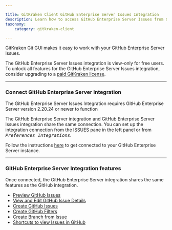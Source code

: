 ```yaml
---

title: GitKraken Client GitHub Enterprise Server Issues Integration
description: Learn how to access GitHub Enterprise Server Issues from GitKraken Git GUI
taxonomy:
    category: gitkraken-client

---
```


GitKraken Git GUI makes it easy to work with your GitHub Enterprise Server Issues.


<div class='callout callout--basic'>
    <p>The GitHub Enterprise Server Issues integration is view-only for free users. To unlock all features for the GitHub Enterprise Server Issues integration, consider upgrading to a <a href="https://gitkraken.com/pricing"> paid GitKraken license</a>. </p>
</div>

***

### Connect GitHub Enterprise Server Integration

<div class='callout callout--warning'>
    <p>The GitHub Enterprise Server Issues Integration requires GitHub Enterprise Server version 2.20.24 or newer to function</p>
</div>

The GitHub Enterprise Server integration and GitHub Enterprise Server Issues integration share the same connection. You can set up the integration connection from the ISSUES pane in the left panel or from <kbd><i>Preferences   <i class='fa fa-caret-right'></i>   Integrations</i></kbd>.

Follow the instructions [here](/integrations/github-enterprise/#github-enterprise-authentication) to get connected to your GitHub Enterprise Server instance.

***

### GitHub Enterprise Server Integration features

Once connected, the GitHub Enterprise Server integration shares the same features as the GitHub integration. 

- [Preview GitHub Issues](/integrations/github-issues/#preview-github-issues)
- [View and Edit GitHub Issue Details](/integrations/github-issues/#view-and-edit-github-issue-details)
- [Create GitHub Issues](/integrations/github-issues/#create-new-github-issue)
- [Create GitHub Filters](/integrations/github-issues/#create-filters)
- [Create Branch from Issue](/integrations/github-issues/#create-branches-from-issue)
- [Shortcuts to view Issues in GitHub](/integrations/github-issues/#copy-issue-link-or-view-in-github)

